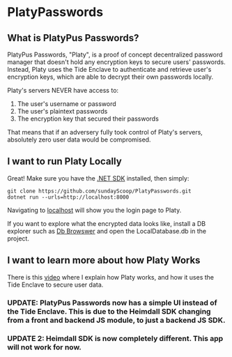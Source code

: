 # PlatyPasswords
## What is PlatyPus Passwords?
PlatyPus Passwords, "Platy", is a proof of concept decentralized password manager that doesn't hold any encryption keys to secure users' passwords. Instead, Platy uses the Tide Enclave to authenticate and retrieve user's encryption keys, which are able to decrypt their own passwords locally.

Platy's servers NEVER have access to:
1. The user's username or password
2. The user's plaintext passwords
3. The encryption key that secured their passwords

That means that if an adversery fully took control of Platy's servers, absolutely zero user data would be compromised.

## I want to run Platy Locally
Great! Make sure you have the [.NET SDK](https://dotnet.microsoft.com/en-us/download/dotnet/6.0) installed, then simply:

```
git clone https://github.com/sundayScoop/PlatyPasswords.git
dotnet run --urls=http://localhost:8000
```

Navigating to [localhost](http://localhost:8000) will show you the login page to Platy. 

If you want to explore what the encrypted data looks like, install a DB explorer such as [Db Browswer](https://sqlitebrowser.org/) and open the LocalDatabase.db in the project.

## I want to learn more about how Platy Works
There is this [video](https://clipchamp.com/watch/hB5vCvUMx8e) where I explain how Platy works, and how it uses the Tide Enclave to secure user data.
### UPDATE: PlatyPus Passwords now has a simple UI instead of the Tide Enclave. This is due to the Heimdall SDK changing from a front and backend JS module, to just a backend JS SDK.

### UPDATE 2: Heimdall SDK is now completely different. This app will not work for now.
